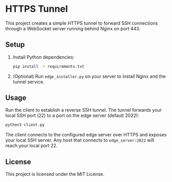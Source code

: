 # HTTPS Tunnel

This project creates a simple HTTPS tunnel to forward SSH connections through a WebSocket server running behind Nginx on port 443.

## Setup

1. Install Python dependencies:
   ```bash
   pip install -r requirements.txt
   ```
2. (Optional) Run `edge_installer.py` on your server to install Nginx and the tunnel service.

## Usage

Run the client to establish a reverse SSH tunnel. The tunnel forwards your local SSH port (22) to a port on the edge server (default 2022):
```bash
python3 client.py
```
The client connects to the configured edge server over HTTPS and exposes your local SSH server. Any host that connects to `edge_server:2022` will reach your local port 22.

## License

This project is licensed under the MIT License.

